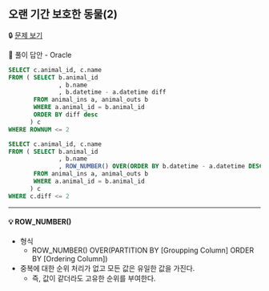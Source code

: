 ## **오랜 기간 보호한 동물(2)**

🔒 [문제 보기](https://programmers.co.kr/learn/courses/30/lessons/59411)

🔑 풀이 답안 - Oracle

```SQL
SELECT c.animal_id, c.name
FROM ( SELECT b.animal_id
              , b.name
              , b.datetime - a.datetime diff
       FROM animal_ins a, animal_outs b
       WHERE a.animal_id = b.animal_id
       ORDER BY diff desc
      ) c
WHERE ROWNUM <= 2
```

```SQL
SELECT c.animal_id, c.name
FROM ( SELECT b.animal_id
              , b.name
              , ROW_NUMBER() OVER(ORDER BY b.datetime - a.datetime DESC) diff
       FROM animal_ins a, animal_outs b
       WHERE a.animal_id = b.animal_id
      ) c
WHERE c.diff <= 2
```

------

#### 💡 ROW_NUMBER()

- 형식
  - ROW_NUMBER() OVER(PARTITION BY [Groupping Column] ORDER BY [Ordering Column])
- 중복에 대한 순위 처리가 없고 모든 값은 유일한 값을 가진다.
  - 즉, 값이 같더라도 고유한 순위를 부여한다.